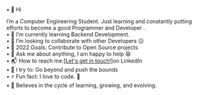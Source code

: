 • 👋 Hi<br>
        <p>    </p>I’m a Computer Engineering Student. Just learning and constantly putting efforts to become a good Programmer and Developer .<br>
•	🔭 I’m currently learning Backend Development.<br>
•	👯 I’m looking to collaborate with other Developers 😉<br>
•	🥅 2022 Goals: Contribute to Open Source projects<br>
•	💬 Ask me about anything, I am happy to help 😄<br>
•	📬 How to reach me:<a href="https://www.linkedin.com/in/sachinkumar118/">[Let's get in touch!]</a>on LinkedIn<br>
•	🧗 I try to: Go beyond and push the bounds<br>
•	⚡ Fun fact: I love to code. 🙌<br>
• 🔭 Believes in the cycle of learning, growing, and evolving.

<!---
sachinkumar118/sachinkumar118 is a ✨ special ✨ repository because its `README.md` (this file) appears on your GitHub profile.
You can click the Preview link to take a look at your changes.
--->
